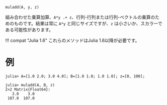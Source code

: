 ```
muladd(A, y, z)
```

組み合わせた乗算加算、`A*y .+ z`、行列-行列または行列-ベクトルの乗算のためのものです。結果は常に `A*y` と同じサイズですが、`z` は小さいか、スカラーである可能性があります。

!!! compat "Julia 1.6"
    これらのメソッドはJulia 1.6以降が必要です。


# 例

```jldoctest
julia> A=[1.0 2.0; 3.0 4.0]; B=[1.0 1.0; 1.0 1.0]; z=[0, 100];

julia> muladd(A, B, z)
2×2 Matrix{Float64}:
   3.0    3.0
 107.0  107.0
```
